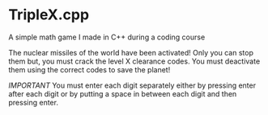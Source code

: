 # TripleX.cpp
A simple math game I made in C++ during a coding course

The nuclear missiles of the world have been activated!
Only you can stop them but, you must crack the level X clearance codes.
You must deactivate them using the correct codes to save the planet!

*IMPORTANT* You must enter each digit separately either by pressing enter after each digit
or by putting a space in between each digit and then pressing enter.
